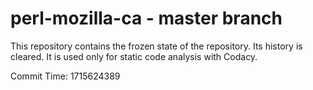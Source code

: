# perl-mozilla-ca - master branch

This repository contains the frozen state of the repository.
Its history is cleared. It is used only for static code
analysis with Codacy.

Commit Time: 1715624389